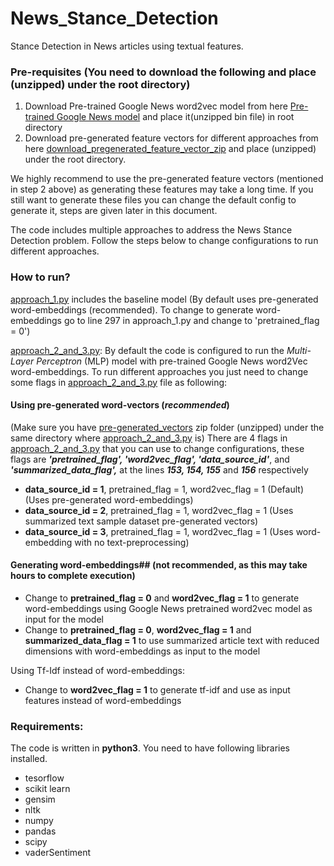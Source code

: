 # News_Stance_Detection
Stance Detection in News articles using textual features.

### Pre-requisites **(You need to download the following and place (unzipped) under the root directory)**

1. Download Pre-trained Google News word2vec model from here [Pre-trained Google News model](https://drive.google.com/file/d/0B7XkCwpI5KDYNlNUTTlSS21pQmM/edit?usp=sharing) and place it(unzipped bin file) in root directory
2. Download pre-generated feature vectors for different approaches from here [download_pregenerated_feature_vector_zip](https://drive.google.com/file/d/1nkfF5YYVV7EkxeufnaVg4qX-O91Dx_pW/view?usp=sharing) and place (unzipped) under the root directory.

We highly recommend to use the pre-generated feature vectors (mentioned in step 2 above) as generating these features may take a long time. If you still want to generate these files you can change the default config to generate it, steps are given later in this document.

The code includes multiple approaches to address the News Stance Detection problem. Follow the steps below to change configurations to run different approaches.

### How to run?

[approach_1.py](approach_1.py) includes the baseline model (By default uses pre-generated word-embeddings (recommended). To change to generate word-embeddings go to line 297 in approach_1.py and change to 'pretrained_flag = 0')

[approach_2_and_3.py](approach_2_and_3.py): By default the code is configured to run the *Multi-Layer Perceptron* (MLP) model with pre-trained Google News word2Vec word-embeddings. To run different approaches you just need to change some flags in [approach_2_and_3.py](approach_2_and_3.py) file as following:

#### Using pre-generated word-vectors (*recommended*) 
(Make sure you have [pre-generated_vectors](https://drive.google.com/file/d/1nkfF5YYVV7EkxeufnaVg4qX-O91Dx_pW/view?usp=sharing) zip folder (unzipped) under the same directory where [approach_2_and_3.py](approach_2_and_3.py) is)
There are 4 flags in [approach_2_and_3.py](approach_2_and_3.py) that you can use to change configurations, these flags are ***'pretrained_flag', 'word2vec_flag', 'data_source_id'***, and ***'summarized_data_flag',*** at the lines ***153, 154, 155*** and ***156*** respectively

- **data_source_id = 1**, pretrained_flag = 1, word2vec_flag = 1	(Default) (Uses pre-generated word-embeddings)
- **data_source_id = 2**, pretrained_flag = 1, word2vec_flag = 1	(Uses summarized text sample dataset pre-generated vectors)
- **data_source_id = 3**, pretrained_flag = 1, word2vec_flag = 1	(Uses word-embedding with no text-preprocessing)


#### Generating word-embeddings## (not recommended, as this may take hours to complete execution)

- Change to **pretrained_flag = 0** and **word2vec_flag = 1** to generate word-embeddings using Google News pretrained word2vec model as input for the model
- Change to **pretrained_flag = 0**, **word2vec_flag = 1** and **summarized_data_flag = 1** to use summarized article text with reduced dimensions with word-embeddings as input to the model

Using Tf-Idf instead of word-embeddings:

- Change to **word2vec_flag = 1** to generate tf-idf and use as input features instead of word-embeddings
	


### Requirements:

The code is written in **python3**.
You need to have following libraries installed.

- tesorflow
- scikit learn
- gensim
- nltk
- numpy
- pandas
- scipy
- vaderSentiment


